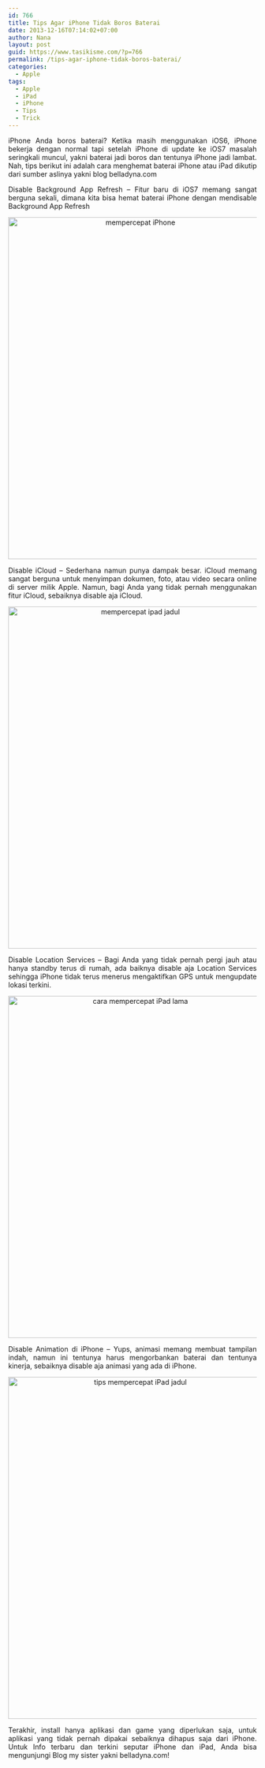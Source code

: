 ```yaml
---
id: 766
title: Tips Agar iPhone Tidak Boros Baterai
date: 2013-12-16T07:14:02+07:00
author: Nana
layout: post
guid: https://www.tasikisme.com/?p=766
permalink: /tips-agar-iphone-tidak-boros-baterai/
categories:
  - Apple
tags:
  - Apple
  - iPad
  - iPhone
  - Tips
  - Trick
---
```

<p style="text-align: justify;">
  iPhone Anda boros baterai? Ketika masih menggunakan iOS6, iPhone bekerja dengan normal tapi setelah iPhone di update ke iOS7 masalah seringkali muncul, yakni baterai jadi boros dan tentunya iPhone jadi lambat. Nah, tips berikut ini adalah cara menghemat baterai iPhone atau iPad dikutip dari sumber aslinya yakni blog belladyna.com
</p>

<p style="text-align: justify;">
  Disable Background App Refresh – Fitur baru di iOS7 memang sangat berguna sekali, dimana kita bisa hemat baterai iPhone dengan mendisable Background App Refresh
</p>

<div class="separator" style="clear: both; text-align: center;">
  <img loading="lazy" style="border: 0px none;" src="https://1.bp.blogspot.com/-Kouu-wL0T_s/UqZ9yzGHQsI/AAAAAAAACY4/TsRPsPGDUyo/s1600/mempercepat_iphone_ipad_1.jpg" alt="mempercepat iPhone" width="520" height="694" border="0" />
</div>

<div style="text-align: justify;">
</div>

<p style="text-align: justify;">
  Disable iCloud – Sederhana namun punya dampak besar. iCloud memang sangat berguna untuk menyimpan dokumen, foto, atau video secara online di server milik Apple. Namun, bagi Anda yang tidak pernah menggunakan fitur iCloud, sebaiknya disable aja iCloud.<!--more-->
</p>

<div class="separator" style="clear: both; text-align: center;">
  <img loading="lazy" style="border: 0px none;" src="https://1.bp.blogspot.com/-l2UzaSTst7Y/UqZ9zPKbOoI/AAAAAAAACYo/cO5sPBqTA0k/s1600/mempercepat_iphone_ipad.jpg" alt="mempercepat ipad jadul" width="520" height="694" border="0" />
</div>

<div style="text-align: justify;">
  <p>
    Disable Location Services – Bagi Anda yang tidak pernah pergi jauh atau hanya standby terus di rumah, ada baiknya disable aja Location Services sehingga iPhone tidak terus menerus mengaktifkan GPS untuk mengupdate lokasi terkini.
  </p>
  
  <div class="separator" style="clear: both; text-align: center;">
    <img loading="lazy" style="border: 0px none;" src="https://4.bp.blogspot.com/-EFwD2wMak9M/UqZ91AvOjNI/AAAAAAAACZA/HPFE9uXVclw/s1600/mempercepat_iphone_ipad_2.jpg" alt="cara mempercepat iPad lama" width="520" height="694" border="0" />
  </div>
  
  <p>
    Disable Animation di iPhone – Yups, animasi memang membuat tampilan indah, namun ini tentunya harus mengorbankan baterai dan tentunya kinerja, sebaiknya disable aja animasi yang ada di iPhone.
  </p>
  
  <div class="separator" style="clear: both; text-align: center;">
    <img loading="lazy" style="border: 0px none;" src="https://4.bp.blogspot.com/-4BNHGad0kIw/UqZ9y3hPCOI/AAAAAAAACYw/UkTUQENQb_E/s1600/mempercepat_iphone_ipad_.jpg" alt="tips mempercepat iPad jadul" width="520" height="694" border="0" />
  </div>
  
  <div style="text-align: justify;">
  </div>
  
  <p>
    Terakhir, install hanya aplikasi dan game yang diperlukan saja, untuk aplikasi yang tidak pernah dipakai sebaiknya dihapus saja dari iPhone. Untuk Info terbaru dan terkini seputar iPhone dan iPad, Anda bisa mengunjungi Blog my sister yakni belladyna.com!
  </p>
</div>